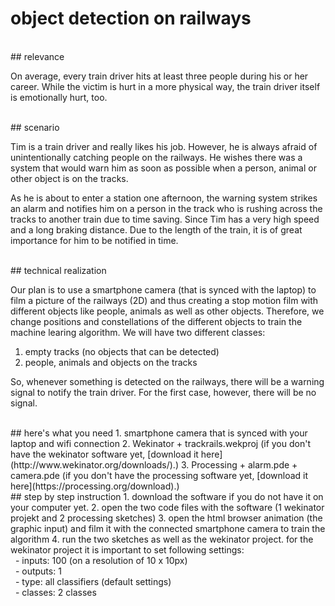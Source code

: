 # object detection on railways
<br />
## relevance

On average, every train driver hits at least three people during his or her career. While the victim is hurt in a more physical way, the train driver itself is emotionally hurt, too.

<br />
## scenario

Tim is a train driver and really likes his job. However, he is always afraid of unintentionally catching people on the railways.  He wishes there was a system that would warn him as soon as possible when a person, animal or other object is on the tracks.

As he is about to enter a station one afternoon, the warning system strikes an alarm and notifies him on a person in the track who is rushing across the tracks to another train due to time saving. Since Tim has a very high speed and a long braking distance. Due to the length of the train, it is of great importance for him to be notified in time.

<br />
## technical realization

Our plan is to use a smartphone camera (that is synced with the laptop) to film a picture of the railways (2D) and thus creating a stop motion film with different objects like people, animals as well as other objects. Therefore, we change positions and constellations of the different objects to train the machine learing algorithm. 
We will have two different classes:
1. empty tracks (no objects that can be detected)
2. people, animals and objects on the tracks

So, whenever something is detected on the railways, there will be a warning signal to notify the train driver. For the first case, however, there will be no signal.

<br />
## here's what you need
1. smartphone camera that is synced with your laptop and wifi connection
2. Wekinator + trackrails.wekproj (if you don't have the wekinator software yet,  [download it here](http://www.wekinator.org/downloads/).)
3. Processing + alarm.pde + camera.pde (if you don't have the processing software yet, [download it here](https://processing.org/download).)

<br />
## step by step instruction
1. download the software if you do not have it on your computer yet.
2. open the two code files with the software (1 wekinator projekt and 2 processing sketches)
3. open the html browser animation (the graphic input) and film it with the connected smartphone camera to train the algorithm
4. run the two sketches as well as the wekinator project. 
for the wekinator project it is important to set following settings:
<br />
&nbsp; - inputs: 100 (on a resolution of 10 x 10px)
<br />
&nbsp; - outputs: 1
<br />
&nbsp; - type: all classifiers (default settings)
<br />
&nbsp; - classes: 2 classes
<br />
